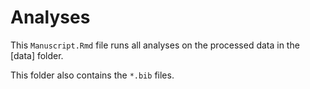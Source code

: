 
# Analyses

This `Manuscript.Rmd` file runs all analyses on the processed data in the [data] folder. 

This folder also contains the `*.bib` files. 
